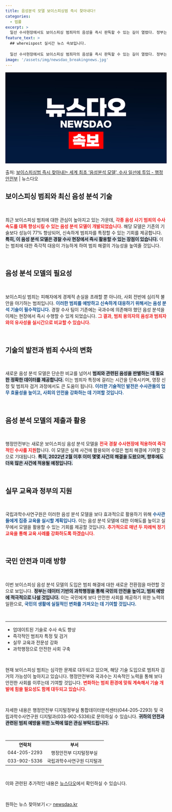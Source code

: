 ```yaml
---
title: 음성분석 모델 보이스피싱범 즉시 찾아내다!
categories:
  - 법률
excerpt: >
  일선 수사현장에서도 보이스피싱 범죄자의 음성을 즉시 판독할 수 있는 길이 열렸다. 정부는 지난 2월 세계 최…
feature_text: >
  ## whereispost 실시간 뉴스 속보입니다.

  일선 수사현장에서도 보이스피싱 범죄자의 음성을 즉시 판독할 수 있는 길이 열렸다. 정부는 지난 2월 세계 최…
image: '/assets/img/newsdao_breakingnews.jpg'
---
```


![뉴스다오 속보](/assets/img/newsdao_breakingnews.jpg)

<p>출처: <a href="https://newsdao.kr/2202" rel="dofollow">보이스피싱범 즉시 찾아내는 세계 최초 ‘음성분석 모델’, 수사 일선에 투입 - 행정안전부</a> | 뉴스다오</p>

<h2 data-ke-size="size26">보이스피싱 범죄와 최신 음성 분석 기술</h2>

<p data-ke-size="size16">&nbsp;</p>

<p data-ke-size="size16">최근 보이스피싱 범죄에 대한 관심이 높아지고 있는 가운데, <b><span style="color: #ee2323;">각종 음성 사기 범죄의 수사 속도를 대폭 향상시킬 수 있는 음성 분석 모델이 개발되었습니다.</span></b> 해당 모델은 기존의 기술보다 성능이 77% 향상되어, 신속하게 범죄자를 특정할 수 있는 기회를 제공합니다. <b><span style="background-color: #21538527;">특히, 이 음성 분석 모델은 경찰 수사 현장에서 즉시 활용할 수 있는 장점이 있습니다.</span></b> 이는 범죄에 대한 즉각적 대응이 가능하게 하여 범죄 해결의 가능성을 높여줄 것입니다.</p>

<p data-ke-size="size16">&nbsp;</p>

<h2 data-ke-size="size26">음성 분석 모델의 필요성</h2>

<p data-ke-size="size16">&nbsp;</p>

<p data-ke-size="size16">보이스피싱 범죄는 피해자에게 경제적 손실을 초래할 뿐 아니라, 사회 전반에 심리적 불안을 야기하는 범죄입니다. <b><span style="color: #1a5490;">이러한 범죄를 예방하고 신속하게 대응하기 위해서는 음성 분석 기술이 필수적입니다.</span></b> 경찰 수사 팀이 기존에는 국과수에 의존해야 했던 음성 분석을 이제는 현장에서 즉시 수행할 수 있게 되었습니다. <b><span style="color: #ee2323;">그 결과, 범죄 용의자의 음성과 범죄자와의 유사성을 실시간으로 비교할 수 있습니다.</span></b></p>

<p data-ke-size="size16">&nbsp;</p>

<h2 data-ke-size="size26">기술의 발전과 범죄 수사의 변화</h2>

<p data-ke-size="size16">&nbsp;</p>

<p data-ke-size="size16">새로운 음성 분석 모델은 단순한 비교를 넘어서 <b><span style="background-color: #21538527;">범죄와 관련된 음성을 판별하는 데 필요한 정확한 데이터를 제공합니다.</span></b> 이는 범죄자 특정에 걸리는 시간을 단축시키며, 영장 신청 및 범죄자 검거 과정에서도 큰 도움이 됩니다. <b><span style="color: #1a5490;">이러한 기술적인 발전은 수사관들의 업무 효율성을 높이고, 사회의 안전을 강화하는 데 기여할 것입니다.</span></b></p>

<p data-ke-size="size16">&nbsp;</p>

<h2 data-ke-size="size26">음성 분석 모델의 제출과 활용</h2>

<p data-ke-size="size16">&nbsp;</p>

<p data-ke-size="size16">행정안전부는 새로운 보이스피싱 음성 분석 모델을 <b><span style="color: #ee2323;">전국 경찰 수사현장에 적용하여 즉각적인 수사를 지원</span></b>합니다. 이 모델은 실제 사건에 활용되어 수많은 범죄 해결에 기여할 것으로 기대됩니다. <b><span style="background-color: #21538527;">특히, 2022년 2월 이후 이미 몇몇 사건의 해결을 도왔으며, 향후에도 더욱 많은 사건에 적용될 예정입니다.</span></b></p>

<p data-ke-size="size16">&nbsp;</p>

<h2 data-ke-size="size26">실무 교육과 정부의 지원</h2>

<p data-ke-size="size16">&nbsp;</p>

<p data-ke-size="size16">국립과학수사연구원은 이러한 음성 분석 모델을 보다 효과적으로 활용하기 위해 <b><span style="color: #1a5490;">수사관들에게 집중 교육을 실시할 계획입니다.</span></b> 이는 음성 분석 모델에 대한 이해도를 높이고 실무에서 모델을 활용할 수 있는 기회를 제공할 것입니다. <b><span style="color: #ee2323;">추가적으로 매년 두 차례씩 정기 교육을 통해 교육 사례를 강화하도록 하겠습니다.</span></b></p>

<p data-ke-size="size16">&nbsp;</p>

<h2 data-ke-size="size26">국민 안전과 미래 방향</h2>

<p data-ke-size="size16">&nbsp;</p>

<p data-ke-size="size16">이번 보이스피싱 음성 분석 모델의 도입은 범죄 해결에 대한 새로운 전환점을 마련할 것으로 보입니다. <b><span style="background-color: #21538527;">정부는 데이터 기반의 과학행정을 통해 국민의 안전을 높이고, 범죄 예방에 적극적으로 나설 것입니다.</span></b> 이는 국민에게 보다 안전한 사회를 제공하기 위한 노력의 일환으로, <b><span style="color: #1a5490;">국민의 생활에 실질적인 변화를 가져오는 데 기여할 것입니다.</span></b></p>

<p data-ke-size="size16">&nbsp;</p>

<hr />

<ul>
    <li>업데이트된 기술로 수사 속도 향상</li>
    <li>즉각적인 범죄자 특정 및 검거</li>
    <li>실무 교육과 전문성 강화</li>
    <li>과학행정으로 안전한 사회 구축</li>
</ul>

<p data-ke-size="size16">&nbsp;</p>

<p data-ke-size="size16">현재 보이스피싱 범죄는 심각한 문제로 대두되고 있으며, 해당 기술 도입으로 범죄자 검거의 가능성이 높아지고 있습니다. 행정안전부와 국과수는 지속적인 노력을 통해 보다 안전한 사회를 이루는데 기여할 것입니다. <b><span style="color: #ee2323;">변화하는 범죄 환경에 맞춰 계속해서 기술 개발에 힘쓸 필요성도 함께 대두되고 있습니다.</span></b></p>

<p data-ke-size="size16">&nbsp;</p> 

<p data-ke-size="size16">자세한 내용은 행정안전부 디지털정부실 통합데이터분석센터(044-205-2293) 및 국립과학수사연구원 디지털과(033-902-5336)로 문의하실 수 있습니다. <b><span style="background-color: #21538527;">귀하의 안전과 관련된 범죄 예방을 위한 노력에 많은 관심 부탁드립니다.</span></b></p>

<p data-ke-size="size16">&nbsp;</p>

<table>
    <tr>
        <td style="text-align: center; height: 17px;"><b>연락처</b></td>
        <td style="text-align: center; height: 17px;"><b>부서</b></td>
    </tr>
    <tr>
        <td style="text-align: center; height: 17px;">044-205-2293</td>
        <td style="text-align: center; height: 17px;">행정안전부 디지털정부실</td>
    </tr>
    <tr>
        <td style="text-align: center; height: 17px;">033-902-5336</td>
        <td style="text-align: center; height: 17px;">국립과학수사연구원 디지털과</td>
    </tr>
</table>

<p data-ke-size="size16">&nbsp;</p> 

<p data-ke-size="size16">이와 관련된 추가적인 내용은 <a href="https://newsdao.kr/2202">뉴스다오</a>에서 확인하실 수 있습니다.</p> 

<p data-ke-size="size16">&nbsp;</p>  

원하는 뉴스 찾아보기 👉 <a href="https://newsdao.kr" rel="dofollow">newsdao.kr</a>


